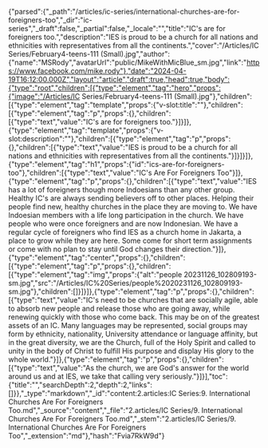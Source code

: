 {"parsed":{"_path":"/articles/ic-series/international-churches-are-for-foreigners-too","_dir":"ic-series","_draft":false,"_partial":false,"_locale":"","title":"IC's are for foreigners too.","description":"IES is proud to be a church for all nations and ethnicities with representatives from all the continents.","cover":"/Articles/IC Series/February4-teens-111 (Small).jpg","author":{"name":"MSRody","avatarUrl":"public/MikeWithMicBlue_sm.jpg","link":"https://www.facebook.com/mike.rody"},"date":"2024-04-19T16:12:00.000Z","layout":"article","draft":true,"head":true,"body":{"type":"root","children":[{"type":"element","tag":"hero","props":{"image":"/Articles/IC Series/February4-teens-111 (Small).jpg"},"children":[{"type":"element","tag":"template","props":{"v-slot:title":""},"children":[{"type":"element","tag":"p","props":{},"children":[{"type":"text","value":"IC's are for foreigners too."}]}]},{"type":"element","tag":"template","props":{"v-slot:description":""},"children":[{"type":"element","tag":"p","props":{},"children":[{"type":"text","value":"IES is proud to be a church for all nations and ethnicities with representatives from all the continents."}]}]}]},{"type":"element","tag":"h1","props":{"id":"ics-are-for-foreigners-too"},"children":[{"type":"text","value":"IC's Are For Foreigners Too"}]},{"type":"element","tag":"p","props":{},"children":[{"type":"text","value":"IES has a lot of foreigners though more Indoesians than any other group. Healthy IC's are always sending believers off to other places. Helping their people find new, healthy churches in the place they are moving to. We have Indoesian members with a life long participation in the church.  We have people who were once foreigners and are now Indonesian. We have a regular cycle of foreigners who find IES as a church home in Jakarta, a place to grow while they are here. Some come for short term assignments or come with no plan to stay until God changes their direction."}]},{"type":"element","tag":"center","props":{},"children":[{"type":"element","tag":"p","props":{},"children":[{"type":"element","tag":"img","props":{"alt":"people 20231126_102809193-sm.jpg","src":"/Articles/IC%20Series/people%2020231126_102809193-sm.jpg"},"children":[]}]}]},{"type":"element","tag":"p","props":{},"children":[{"type":"text","value":"IC's need to be churches that are socially agile, able to absorb new people and release those who are going away, while renewing quickly with those who come back. This may be on of the greatest assets of an IC. Many languages may be represented, social groups may form by ethnicity, nationality, University attendance or language affinity, but in the great diversity, we are the Church, full of the Holy Spirit and called to unity in the body of Christ to fulfill His purpose and display His glory to the whole world."}]},{"type":"element","tag":"p","props":{},"children":[{"type":"text","value":"As the church, we are God's answer for the world around us and at IES, we take that calling very seriously."}]}],"toc":{"title":"","searchDepth":2,"depth":2,"links":[]}},"_type":"markdown","_id":"content:2.articles:IC Series:9. International Churches Are For Foreigners Too.md","_source":"content","_file":"2.articles/IC Series/9. International Churches Are For Foreigners Too.md","_stem":"2.articles/IC Series/9. International Churches Are For Foreigners Too","_extension":"md"},"hash":"Fvia7RkW9d"}
